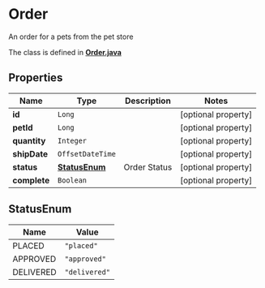 

# Order

An order for a pets from the pet store

The class is defined in **[Order.java](../../src/main/java/org/openapitools/model/Order.java)**

## Properties

Name | Type | Description | Notes
------------ | ------------- | ------------- | -------------
**id** | `Long` |  |  [optional property]
**petId** | `Long` |  |  [optional property]
**quantity** | `Integer` |  |  [optional property]
**shipDate** | `OffsetDateTime` |  |  [optional property]
**status** | [**StatusEnum**](#StatusEnum) | Order Status |  [optional property]
**complete** | `Boolean` |  |  [optional property]





## StatusEnum

Name | Value
---- | -----
PLACED | `"placed"`
APPROVED | `"approved"`
DELIVERED | `"delivered"`



